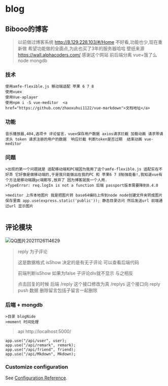 # blog

## Bibooo的博客
> 以前做过博客系统 http://8.129.228.103/#/Home 不好看,功能也少,现在重新做
> 希望功能做的全面点,为此也买了3年的服务器哈哈
> 壁纸来源 https://wall.alphacoders.com/ 感谢这个网站 
> 前后端分离 vue+饿了么 node mongdb

### 技术
```
使用amfe-flexible.js 移动端适配 苹果 6 7 8 
使用vuex
使用Vue-aplayer
使用npm i -S vue-meditor  <a href="https://github.com/zhaoxuhui1122/vue-markdown">文档地址</a>
```

### 功能
```
音乐播放器,404,选项卡 评论留言，vuex保存用户数据 axios请求拦截 加载动画 请求带请求头 token 请求注册的用户的数据  响应拦截 判断token是否过期  结束动画 vue-meditor 

```

### 问题
```
>出现的第一个问题就是 适配移动端和PC端因为我用了这个amfe-flexible.js 适配实在不好弄 它好像是做移动端的,于是我只能做出在我的PC 和 苹果6 7 8勉强能看!,我知道vue有个方法是移动端跟pc端都写,放弃了 因为博客就我一个人用.
>TypeError: req.logIn is not a function 后端 passport版本需要降到0.4.0

>meditor 上传本地图片 我是把图片转 base64编码上传到node node创建文件夹转成图片保存里面 app.use(express.static('public')); 静态目录访问 然后发送url 前端通过url 显示图片


```

## 评论模块

![QQ图片20211126114629](C:\Users\Niko'C'\Desktop\QQ图片20211126114629.png)

>  reply 为子评论
>
> 这是数据格式 isShow 决定的是有无子评论 可以查看后端代码
>
> 前端判断isShow 如果为false 子评论div就不显示 与之相反
>
> 点击回复的时候 后端 /reply 这个接口修改为真  /replys 这个接口向 reply push 数据
> 删除留言包括子留言一起删除


### 后端 + mongdb

```
>目录 blogNide
>moment 时间处理
```
> api http://localhost:5000/
```
app.use("/api/user", user);
app.use("/api/remark", remark);
app.use("/api/friend", friend);
app.use("/api/Mkdown", Mkdown);
```


### Customize configuration
See [Configuration Reference](https://cli.vuejs.org/config/).
